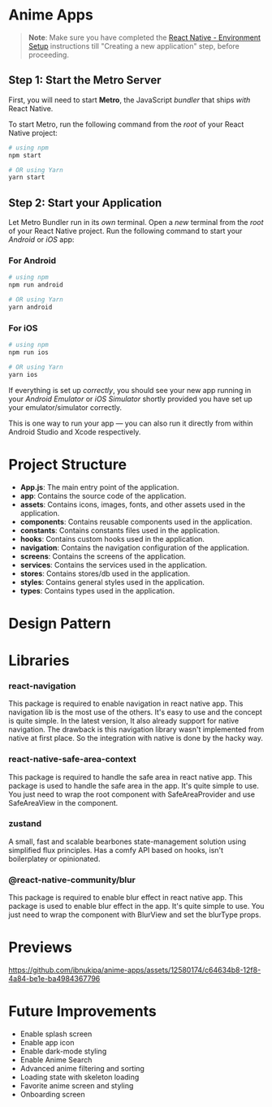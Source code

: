 # Anime Apps

>**Note**: Make sure you have completed the [React Native - Environment Setup](https://reactnative.dev/docs/environment-setup) instructions till "Creating a new application" step, before proceeding.

## Step 1: Start the Metro Server

First, you will need to start **Metro**, the JavaScript _bundler_ that ships _with_ React Native.

To start Metro, run the following command from the _root_ of your React Native project:

```bash
# using npm
npm start

# OR using Yarn
yarn start
```

## Step 2: Start your Application

Let Metro Bundler run in its _own_ terminal. Open a _new_ terminal from the _root_ of your React Native project. Run the following command to start your _Android_ or _iOS_ app:

### For Android

```bash
# using npm
npm run android

# OR using Yarn
yarn android
```

### For iOS

```bash
# using npm
npm run ios

# OR using Yarn
yarn ios
```

If everything is set up _correctly_, you should see your new app running in your _Android Emulator_ or _iOS Simulator_ shortly provided you have set up your emulator/simulator correctly.

This is one way to run your app — you can also run it directly from within Android Studio and Xcode respectively.

# Project Structure
- **App.js**: The main entry point of the application.
- **app**: Contains the source code of the application.
- **assets**: Contains icons, images, fonts, and other assets used in the application.
- **components**: Contains reusable components used in the application.
- **constants**: Contains constants files used in the application.
- **hooks**: Contains custom hooks used in the application.
- **navigation**: Contains the navigation configuration of the application.
- **screens**: Contains the screens of the application.
- **services**: Contains the services used in the application.
- **stores**: Contains stores/db used in the application.
- **styles**: Contains general styles used in the application.
- **types**: Contains types used in the application.

# Design Pattern

# Libraries

### react-navigation
This package is required to enable navigation in react native app. This navigation lib is the most use of the others. It's easy to use and the concept is quite simple. In the latest version, It also already support for native navigation. The drawback is this navigation library wasn't implemented from native at first place. So the integration with native is done by the hacky way.

### react-native-safe-area-context
This package is required to handle the safe area in react native app. This package is used to handle the safe area in the app. It's quite simple to use. You just need to wrap the root component with SafeAreaProvider and use SafeAreaView in the component.

### zustand
A small, fast and scalable bearbones state-management solution using simplified flux principles. Has a comfy API based on hooks, isn't boilerplatey or opinionated.

### @react-native-community/blur
This package is required to enable blur effect in react native app. This package is used to enable blur effect in the app. It's quite simple to use. You just need to wrap the component with BlurView and set the blurType props.

# Previews
https://github.com/ibnukipa/anime-apps/assets/12580174/c64634b8-12f8-4a84-be1e-ba4984367796



# Future Improvements
- Enable splash screen
- Enable app icon
- Enable dark-mode styling
- Enable Anime Search
- Advanced anime filtering and sorting
- Loading state with skeleton loading
- Favorite anime screen and styling
- Onboarding screen

